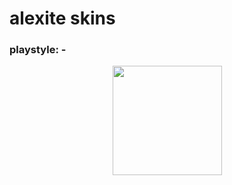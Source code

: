 # alexite skins
 ### playstyle: -
 <p align="center">
 <a href="https://osu.ppy.sh/users/10742637">
 <img src="https://a.ppy.sh/10742637"
       width="175"
       height="175">
 </a>
 </p>
